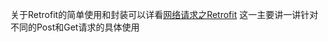 关于Retrofit的简单使用和封装可以详看[网络请求之Retrofit](https://www.yuque.com/starryluli/android/swbqzvqbd1yuh7rm)
这一主要讲一讲针对不同的Post和Get请求的具体使用

